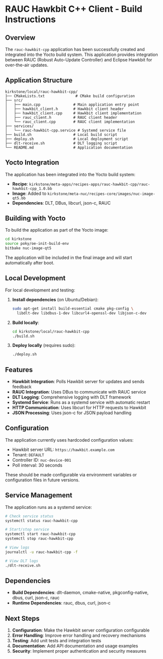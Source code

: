 # RAUC Hawkbit C++ Client - Build Instructions

## Overview

The `rauc-hawkbit-cpp` application has been successfully created and integrated into the Yocto build system. This application provides integration between RAUC (Robust Auto-Update Controller) and Eclipse Hawkbit for over-the-air updates.

## Application Structure

```
kirkstone/local/rauc-hawkbit-cpp/
├── CMakeLists.txt              # CMake build configuration
├── src/
│   ├── main.cpp               # Main application entry point
│   ├── hawkbit_client.h       # Hawkbit client header
│   ├── hawkbit_client.cpp     # Hawkbit client implementation
│   ├── rauc_client.h          # RAUC client header
│   └── rauc_client.cpp        # RAUC client implementation
├── services/
│   └── rauc-hawkbit-cpp.service # Systemd service file
├── build.sh                   # Local build script
├── deploy.sh                  # Local deployment script
├── dlt-receive.sh             # DLT logging script
└── README.md                  # Application documentation
```

## Yocto Integration

The application has been integrated into the Yocto build system:

- **Recipe**: `kirkstone/meta-apps/recipes-apps/rauc-hawkbit-cpp/rauc-hawkbit-cpp_1.0.bb`
- **Image**: Added to `kirkstone/meta-nuc/recipes-core/images/nuc-image-qt5.bb`
- **Dependencies**: DLT, DBus, libcurl, json-c, RAUC

## Building with Yocto

To build the application as part of the Yocto image:

```bash
cd kirkstone
source poky/oe-init-build-env
bitbake nuc-image-qt5
```

The application will be included in the final image and will start automatically after boot.

## Local Development

For local development and testing:

1. **Install dependencies** (on Ubuntu/Debian):
   ```bash
   sudo apt-get install build-essential cmake pkg-config \
     libdlt-dev libdbus-1-dev libcurl4-openssl-dev libjson-c-dev
   ```

2. **Build locally**:
   ```bash
   cd kirkstone/local/rauc-hawkbit-cpp
   ./build.sh
   ```

3. **Deploy locally** (requires sudo):
   ```bash
   ./deploy.sh
   ```

## Features

- **Hawkbit Integration**: Polls Hawkbit server for updates and sends feedback
- **RAUC Integration**: Uses DBus to communicate with RAUC service
- **DLT Logging**: Comprehensive logging with DLT framework
- **Systemd Service**: Runs as a systemd service with automatic restart
- **HTTP Communication**: Uses libcurl for HTTP requests to Hawkbit
- **JSON Processing**: Uses json-c for JSON payload handling

## Configuration

The application currently uses hardcoded configuration values:
- Hawkbit server URL: `https://hawkbit.example.com`
- Tenant: `DEFAULT`
- Controller ID: `nuc-device-001`
- Poll interval: 30 seconds

These should be made configurable via environment variables or configuration files in future versions.

## Service Management

The application runs as a systemd service:

```bash
# Check service status
systemctl status rauc-hawkbit-cpp

# Start/stop service
systemctl start rauc-hawkbit-cpp
systemctl stop rauc-hawkbit-cpp

# View logs
journalctl -u rauc-hawkbit-cpp -f

# View DLT logs
./dlt-receive.sh
```

## Dependencies

- **Build Dependencies**: dlt-daemon, cmake-native, pkgconfig-native, dbus, curl, json-c, rauc
- **Runtime Dependencies**: rauc, dbus, curl, json-c

## Next Steps

1. **Configuration**: Make the Hawkbit server configuration configurable
2. **Error Handling**: Improve error handling and recovery mechanisms
3. **Testing**: Add unit tests and integration tests
4. **Documentation**: Add API documentation and usage examples
5. **Security**: Implement proper authentication and security measures 